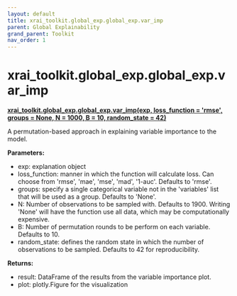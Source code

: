```yaml
---
layout: default
title: xrai_toolkit.global_exp.global_exp.var_imp
parent: Global Explainability
grand_parent: Toolkit
nav_order: 1
---
```


# xrai_toolkit.global_exp.global_exp.var_imp
**[xrai_toolkit.global_exp.global_exp.var_imp(exp, loss_function = 'rmse', groups = None, N = 1000, B = 10, random_state = 42)](https://github.com/gaberamolete/xrai_toolkit/blob/main/global_exp/global_exp.py)**


A permutation-based approach in explaining variable importance to the model.


**Parameters:**
-  exp: explanation object
- loss_function: manner in which the function will calculate loss. Can choose from 'rmse', 'mae', 'mse', 'mad', '1-auc'. Defaults to 'rmse'.
- groups: specify a single categorical variable not in the 'variables' list that will be used as a group. Defaults to 'None'.
- N: Number of observations to be sampled with. Defaults to 1900. Writing 'None' will have the function use all data, which may be computationally expensive.
- B: Number of permutation rounds to be perform on each variable. Defaults to 10.
- random_state: defines the random state in which the number of observations to be sampled. Defaults to 42 for reproducibility.

**Returns:**
- result: DataFrame of the results from the variable importance plot.
- plot: plotly.Figure for the visualization